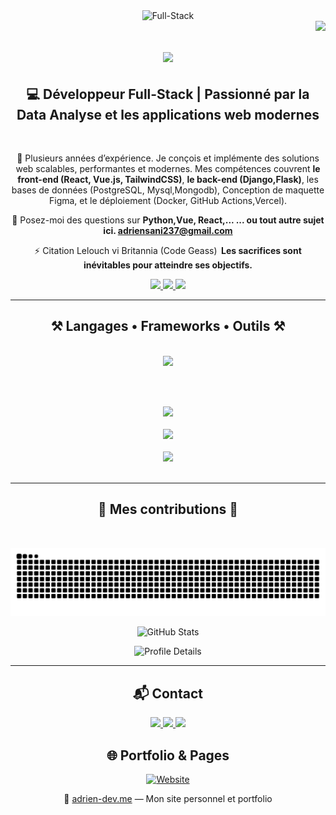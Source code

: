 <div  align="center">
    <img  height=400 with=600 src="https://i.ibb.co/pvD2y95R/Full-Stack.png" alt="Full-Stack" border="0">
</div>


<img align="right" src="https://visitor-badge.laobi.icu/badge?page_id=adri-2.adr-2" />
<h1 align="center">
    <img src="https://readme-typing-svg.herokuapp.com/?font=Righteous&size=35&center=true&vCenter=true&width=500&height=70&duration=4000&lines=Salut+Toi!+👋;+Je+suis+Adrien+Sani!;" />
</h1>

<h2 align="center">💻 Développeur Full-Stack | Passionné par la Data Analyse et les applications web modernes</h2>

<br/>

<div align="center">
 
 🔭 Plusieurs années d’expérience. Je conçois et implémente des solutions web scalables, performantes et modernes. Mes compétences couvrent **le front-end (React, Vue.js, TailwindCSS)**, **le back-end (Django,Flask)**, les bases de données (PostgreSQL, Mysql,Mongodb), Conception de maquette Figma, et le déploiement (Docker, GitHub Actions,Vercel).
 

💬 Posez-moi des questions sur **Python,Vue, React,... ... ou tout autre sujet ici. <a href="mailto:adrien.sani.dev@gmail.com"> adriensani237@gmail.com</a>**

⚡ Citation Lelouch vi Britannia (Code Geass)  **Les sacrifices sont inévitables pour atteindre ses objectifs.**

 </div>
 
<div align="center"> 
  <a href="mailto:adrien.sani.dev@gmail.com">
    <img src="https://img.shields.io/badge/Gmail-333333?style=for-the-badge&logo=gmail&logoColor=red" />
  </a>
  <a href="https://www.linkedin.com/in/adrien-sani-2890312aa" target="_blank">
    <img src="https://img.shields.io/badge/LinkedIn-0077B5?style=for-the-badge&logo=linkedin&logoColor=white" target="_blank" />
  </a>
  <a href="https://adrien-dev.me" target="_blank">
     <img src="https://img.shields.io/badge/Portfolio-FF5722?style=for-the-badge&logo=todoist&logoColor=white" target="_blank" /> <!-- sqlite, safari, google-chrome are other good icon options -->
  </a>
</div>

 <hr/>
 
<h2 align="center">⚒️ Langages • Frameworks • Outils ⚒️</h2>
<br/>
<div align="center">
  
  <img src="https://skillicons.dev/icons?i=python,django,flask,nodejs,express" />
   
  <br><br>
       
   <img src="https://skillicons.dev/icons?i=html,css,javascript,typescript,react,vue,tailwind,nextjs" />
    <br><br>
    
     
  <img src="https://skillicons.dev/icons?i=postgresql,mysql,mongodb" />
    <br><br>
    
  
  <img src="https://skillicons.dev/icons?i=git,github,vscode,docker,figma" />
</div>


<br/>
<hr/>

<div align="center">
  <h2>🐍 Mes contributions 🐍</h2>
  <br>
<p align="center">
  <img src="https://github.com/adri-2/adri-2/blob/output/github-snake.svg" alt="Snake animation">
</p>


<p align="center">
  <img src="https://github-readme-stats.vercel.app/api?username=adri-2&show_icons=true&count_private=true&theme=github_dark&hide_title=true" alt="GitHub Stats" />
    
 


</p>



<!-- Contributions récentes avec graphique -->
<p align="center">
  <img src="https://github-profile-summary-cards.vercel.app/api/cards/profile-details?username=adri-2&theme=github_dark" alt="Profile Details" />
</p>





---

## 📬 Contact

<p align="center">
  <a href="mailto:adri.dev.contact@gmail.com">
    <img src="https://img.shields.io/badge/Email-Contact-informational?style=for-the-badge&logo=gmail&logoColor=white" />
  </a>
  <a href="https://www.linkedin.com/in/adri-2/" target="_blank">
    <img src="https://img.shields.io/badge/LinkedIn-Connect-blue?style=for-the-badge&logo=linkedin&logoColor=white" />
  </a>
  <a href="https://twitter.com/adri2_dev" target="_blank">
    <img src="https://img.shields.io/badge/Twitter-Follow-1DA1F2?style=for-the-badge&logo=twitter&logoColor=white" />
  </a>
</p>




<p align="center">
    
## 🌐 Portfolio & Pages
 [![Website](https://img.shields.io/website?down_message=offline&label=adrien-dev.me&up_message=online&url=https%3A%2F%2Fadrien-dev.me)](https://adrien-dev.me)

🔗 [adrien-dev.me](https://adrien-dev.me) — Mon site personnel et portfolio
</p>


